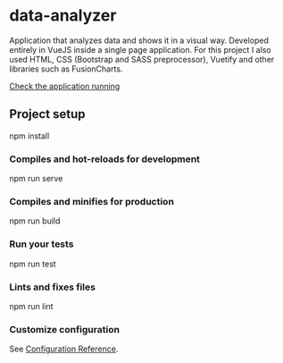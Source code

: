 # data-analyzer

Application that analyzes data and shows it in a visual way. Developed entirely in VueJS inside a single page application. For this project I also used HTML, CSS (Bootstrap and SASS preprocessor), Vuetify and other libraries such as FusionCharts.

[Check the application running](http://data-analyze.herokuapp.com/)

## Project setup

npm install

### Compiles and hot-reloads for development

npm run serve

### Compiles and minifies for production

npm run build

### Run your tests

npm run test

### Lints and fixes files

npm run lint

### Customize configuration
See [Configuration Reference](https://cli.vuejs.org/config/).
